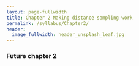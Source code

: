 ```yaml
---
layout: page-fullwidth
title: Chapter 2 Making distance sampling work
permalink: /syllabus/Chapter2/
header:
  image_fullwidth: header_unsplash_leaf.jpg
---
```


### Future chapter 2
